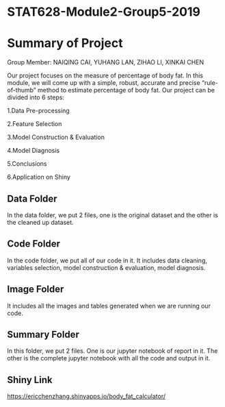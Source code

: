 # STAT628-Module2-Group5-2019
# Summary of Project

Group Member: NAIQING CAI, YUHANG LAN, ZIHAO LI, XINKAI CHEN

Our project focuses on the measure of percentage of body fat. In this module, we will come up with a simple, robust, accurate and precise “rule-of-thumb” method to estimate percentage of body fat.
Our project can be divided into 6 steps:

1.Data Pre-processing

2.Feature Selection

3.Model Construction & Evaluation

4.Model Diagnosis

5.Conclusions

6.Application on Shiny

## Data Folder
In the data folder, we put 2 files, one is the original dataset and the other is the cleaned up dataset.

## Code Folder
In the code folder, we put all of our code in it. It includes data cleaning, variables selection, model construction & evaluation, model diagnosis.

## Image Folder
It includes all the images and tables generated when we are running our code.

## Summary Folder
In this folder, we put 2 files. One is our jupyter notebook of report in it. The other is the complete jupyter notebook with all the code and output in it.

## Shiny Link
https://ericchenzhang.shinyapps.io/body_fat_calculator/




